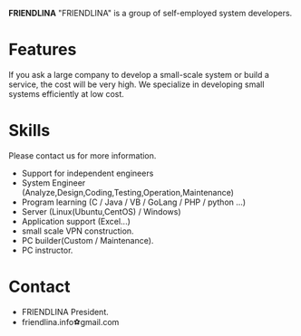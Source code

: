**FRIENDLINA**
"FRIENDLINA" is a group of self-employed system developers.

# Features
If you ask a large company to develop a small-scale system or build a service, the cost will be very high.
We specialize in developing small systems efficiently at low cost.
 
# Skills
Please contact us for more information.
* Support for independent engineers
* System Engineer (Analyze,Design,Coding,Testing,Operation,Maintenance)
* Program learning (C / Java / VB / GoLang / PHP / python ...)
* Server (Linux(Ubuntu,CentOS) / Windows)
* Application support (Excel...)
* small scale VPN construction.
* PC builder(Custom / Maintenance).
* PC instructor.

# Contact
* FRIENDLINA President.
* friendlina.info⚽gmail.com
